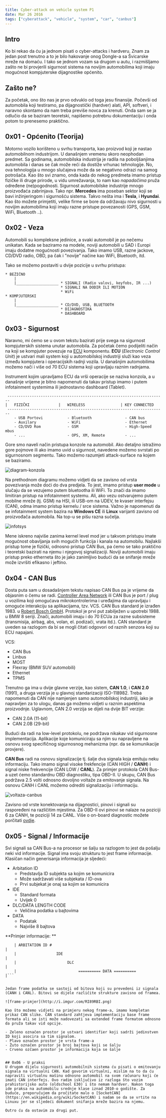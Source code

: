 ```yaml
---
title: Cyber-attack on vehicle system P1
date: Mar 26 2016
tags: ["cyberattack", "vehicle", "system", "car", "canbus"]
---
```


## Intro  
Ko bi rekao da ću ja jednom pisati o cyber-attacks i hardveru. Znam za jedan post trenutno a to je bilo hakovanje onog Dongle-a sa Švicarske mreže na domaću. I tako se jednom vozam sa drugom u autu, i razmišljamo zašto ne bi provjerili sigurnost sistema na novijim automobilima koji imaju mogućnost kompjuterske dijagnostike općenito.  
  
## Zašto ne?  
Za početak, ono što nas je prvo odvuklo od toga jesu finansije. Počevši od automobila koji testiramo, pa dijagnostički (hardver) alati, API, softveri, i naravno skontamo da nam treba previše novca za krenuti. Onda sam se ja odlučio da se baziram teoretski, napišemo potrebnu dokumentaciju i onda potom to prenesemo praktično.  
  
## 0x01 - Općenito (Teorija)  
Motorno vozilo korišteno u svrhu transporta, kao proizvod koji je nastao automobilnom industrijom. U današnjem vremenu skoro neophodan predmet. Sa godinama, automobilska industrija je radila na poboljšanjima automobila i danas se čak može reći da dostiže vrhunac tehnologije. No, ova tehnologija u mnogo slučajeva može da se negativno odrazi na samog potrošača. Kao što svi znamo, onda kada do nekog predmeta imamo pristup fizičke ili druge prirode, u vidu umrežavanja, to nam kao *napadačima* pruža određene (ne)pogodnosti. Sigurnost automobilske industrije mnogo proizvođaća zabrinjava. Tako npr. **Mercedes** ima poseban sektor koji se bavi inžinjeringom i sigurnošću sistema. Takvo nešta ima i **Tesla**, i **Hyundai**. Kao što možete primjetiti, velike firme se bore da održavaju nivo sigurnosti u novijim automobilima koji imaju razne pristupe povezanosti (GPS, GSM, WiFi, Bluetooth ..).  
  
## 0x02 - Veza  
Automobili su kompleksne jedinice, a svaki automobil je po nečemu unikatan. Kada se baziramo na modele, noviji automobili u SAD i Europi imaju dodatne mogućnosti povezivanja. Tako imamo USB, razne jackove, CD/DVD radio, OBD, pa čak i "novije" načine kao WiFi, Bluetooth, itd.    
  
Tako se možemo postaviti u dvije pozicije u svrhu pristupa:  
  
    * BEŽIČNO
        |
        |___________________ * SIGNALI (Radio valovi, keyfobs, IR ...)
                             * SIGNALI NA DODIR ILI MOTION
                             * WiFi
    * KOMPJUTERSKI
        |
        |___________________ * CD/DVD, USB, BLUETOOTH
                             * DIJAGNOSTIKA
                             * DASHBOARD
                             

## 0x03 - Sigurnost
Naravno, mi ćemo se u ovom tekstu bazirati prije svega na sigurnost kompjuterskih sistema unutar automobila. Za početak čemo podijeliti način na koji se kompjuter povezuje na [ECU](https://en.wikipedia.org/wiki/Electronic_control_unit) komponentu. **ECU** (*Electronic Control Unit*) je ustvari mali system koji u automobilskoj industriji služi kao veza između kompjutera i operacijskih radnji vozila. U današnjim automobilima možemo nači i više od 70 ECU sistema koji upravljaju raznim radnjama.  
  
Instrument kojim upravljamo ECU da vrši operacije se naziva konzola, a u današnje vrijeme je bitno napomenuti da takav pristup imamo i putem infotainment systemima ili jednostavno dashboard (Tablet).  
  
     -----------------------------------------------------------------------
    |   FIZIČKI             |   WIRELESS                | KEY CONNECTED
     -----------------------------------------------------------------------
        - USB Portovi           - Bluetooth               - CAN bus
        - Auxilary              - WiFi                    - Ethernet
        - CD/DVD Rom            - GSM                     - High-Speed mbus
        - ...                   - OPS, XM, Remote         - ...

Gore smo naveli način pristupa konzole na automobil. Ako detaljno istražimo gore pojmove ili ako imamo uvid u sigurnost, navedene možemo svrstati po sigurnosnom segmentu. Tako možemo razumjeti attack-surface na kojem se baziramo.  
  
![diagram-konzola](http://i.imgur.com/GWubT8R.png)  
  
Na prethodnom diagramu možemo vidjeti da se zavisno od vrsta povezivanja može doći do dva predjela. To jest, imamo pristup **user mode** u slučaju da se vezujemo putem bluetootha ili WiFi. To znači da imamo limitiran pristup na infotainment systemu. Ali, ako vezu ostvarujemo putem mobilne mreže (tj. GSM) na HSI, ili USB-om na UDEV, te kvaser interfejsu (CAN), odma imamo pristup kernelu / srce sistema. Važno je napomenuti da se infotainment system bazira na **Windows CE** ili **Linux** varijanti zavisno od proizvođača automobila. Na top-u se pišu razna sučelja.  
  
![infotsys](http://i.imgur.com/jgyBVHy.png)  
  
Mene iskreno najviše zanima kernel level mod jer u takvom pristupu imate mogućnost obavljanja svih mogućih funkcija i kanala na automobilu. Najlakši pristup tome je fizički, odnosno pristup CAN Bus, pa ćemo se tako praktično i teoretski bazirati na njemu i njegovoj signalizaciji. Noviji automobili imaju pristup preko etherneta što je jako zanimljivo budući da se snifanje mreže može izvršiti efikasno i jeftino.  
  
## 0x04 - CAN Bus  
Dosta puta sam u dosadašnjem tekstu napisao CAN Bus pa je vrijeme da objasnim o čemu se radi. [Controller Area Network](https://en.wikipedia.org/wiki/CAN_bus) ili CAN Bus je port / plug u vozilima koji omogućava mikrokontrolerima i uređajima da upravljaju i omoguće interakciju sa aplikacijama, tzv. VCS. CAN Bus standard je izrađen 1983. u [Robert Bosch GmbH](https://en.wikipedia.org/wiki/Robert_Bosch_GmbH). Protokol je prvi put zabilježen u upotrebi 1988. u BMW 8 seriji. Znači, automobili imaju i do 70 ECUa za razne subsisteme (transmisija, airbag, abs, volan, el. podizači, vrata itd.). CAN standard je uveden sa razlogom da bi se mogli čitati odgovori od raznih senzora koji su ECU napajani.  
  
VCS:  

* CAN Bus  
* Linbus  
* MOST  
* Flexray (BMW SUV automobili)  
* Ethernet  
* TPMS  
  

Trenutno ga ima u dvije glavne verzije, kao sistem, **CAN 1.0**, i **CAN 2.0** (1991), a druga verzija je u glavnoj standarizaciji ISO-118982. Treba napomenuti da CAN nije namjenjen samo automobilskoj industriji, iako je napravljen za to ulogu, danas ga možemo vidjeti u raznim aspektima proizvodnje. Uglavnom, CAN 2.0 verzija se dijeli na dvije BIT verzije:  
  
  * CAN 2.0A (11-bit)
  * CAN 2.0B (29-bit)

Budući da radi na low-level protokolu, ne podržava nikakav vid sigurnosne implementacija. Aplikacije koje komuniciraju sa njim su napravljene na osnovu svog specifičnog sigurnosnog mehanizma (npr. da se komunikacije provjere).  
  
**CAN Bus** radi na osnovu signalizacije tj. šalje dva signala koja emituju neku informaciju. Tako imamo signal visoke frekfencije (CAN HIGH / **CANH**) i signal niske frekvencije (CAN LOW / **CANL**). Za primjer protokola CAN Bus-a uzet ćemo standardnu OBD diagnostiku, tipa OBD-II. U skupu, CAN Bus podržava 2.5 volti odnosno dovoljno voltaže za emitovanje signala. Na osnovu CANH i CANL možemo odrediti signalizaciju i informaciju.  
  
![voltaza-canbus](http://i.imgur.com/UUvmy9r.png)
  
Zavisno od vrste konektovanja na dijagnostici, pinovi i signali su raspoređeni na različitim mjestima. Za OBD-II ovi pinovi se nalaze na poziciji 6 za CANH, te poziciji 14 za CANL. Više o on-board diagnostic možete porčitati [ovdje](https://en.wikipedia.org/wiki/On-board_diagnostics).  
  
## 0x05 - Signal / Informacije  
Svi signali sa CAN Bus-a na procesor se šalju sa razlogom to jest da pošalju neki vid informacije. Signal ima svoju strukturu to jest frame informacije. Klasičan način generisanja informacija je sljedeći:  
  
* Arbitation ID
    - Predstavlja ID subjekta sa kojim se komunicira
    - Može sadržavati više subjekata / ID-ova
    - Prvi subjekat je onaj sa kojim se komunicira
* IDE
    - Standard formata
    - Uvijek 0
* DLC/DATA LENGTH CODE
    - Veličina podatka u bajtovima
* DATA
    - Podatak
    - Najviše 8 bajtova  
  
**Primjer informacije: **
```
    | ARBITATION ID #                                                         |
    |                  IDE                                                    |
    |                       DLC                                               |
    |                            ========== DATA ==========                   |```
  

Jedan frame podatka se sastoji od bitova koji su prevedeni iz signala (CANH i CANL). Bitovi se dijele različite strukture zavisno od framea.  
  
![frame-primjer](http://i.imgur.com/RI89RBI.png)
  
Kao što možemo vidjeti na primjeru nekog frame-a, imamo kompletan prikaz CAN slike. CAN standard zahtjeva implementaciju base frame formata ali se isti može nadovezati sa extended frame formatom odnosno da pruža takav vid opcije.  
  
- Zeleno označen prostor je ustvari identifier koji sadrži jedinstven ID koji asocira sa tim signalom.
- Plavo označen prostor je vrsta frame-a
- Žuto označen prostor je broj bajtova koji se šalju
- Crveno ozčaen prostor je informacija koja se šalje


## 0x06 - U praksi
U drugom dijelu sigurnosti automobilnih sistema ću pisati o emitovanju signala na virtualni CAN. Kad govorim virtualni, mislim na to da ću napraviti virtualnu mašinu odnosno automobil na svom računaru koji će imati CAN interfejs. Ovo radim isključivo iz razloga što vozim prahistorijsko auto (oldschool E30) i što nemam hardver. Nakon toga ide praksa na automobilu srednje klase iznad 2010-o godište. Za buduće, preporučujem da pročitate malo o [SocketCAN](https://en.wikipedia.org/wiki/SocketCAN) i nadam se da se vrtite na Linuxu jer se sljedeći dokument snifanja mreže bazira na njemu.
   
Outro ću da ostavim za drugi put.